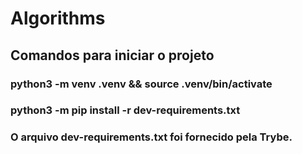 # Algorithms

## Comandos para iniciar o projeto

### python3 -m venv .venv && source .venv/bin/activate

### python3 -m pip install -r dev-requirements.txt

### O arquivo dev-requirements.txt foi fornecido pela Trybe.